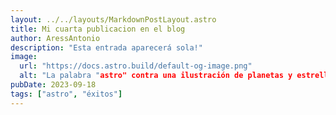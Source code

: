 ```yaml
---
layout: ../../layouts/MarkdownPostLayout.astro
title: Mi cuarta publicacion en el blog
author: AressAntonio
description: "Esta entrada aparecerá sola!"
image:
  url: "https://docs.astro.build/default-og-image.png"
  alt: "La palabra "astro" contra una ilustración de planetas y estrellas."
pubDate: 2023-09-18
tags: ["astro", "éxitos"]
---
```


